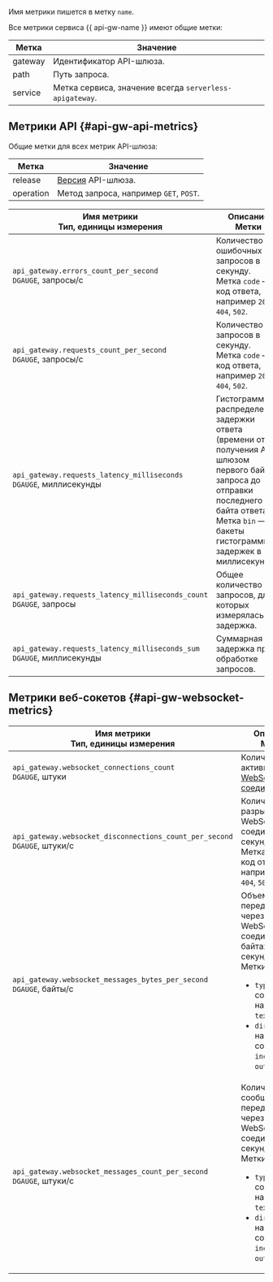 Имя метрики пишется в метку `name`.

Все метрики сервиса {{ api-gw-name }} имеют общие метки:

Метка | Значение
--- | ---
gateway | Идентификатор API-шлюза.
path | Путь запроса.
service | Метка сервиса, значение всегда `serverless-apigateway`.

## Метрики API {#api-gw-api-metrics}

Общие метки для всех метрик API-шлюза:

Метка | Значение
--- | ---
release | [Версия](../../../api-gateway/concepts/extensions/canary.md) API-шлюза.
operation | Метод запроса, например `GET`, `POST`.

Имя метрики<br>Тип, единицы измерения | Описание<br>Метки
--- | ---
`api_gateway.errors_count_per_second`<br>`DGAUGE`, запросы/с | Количество ошибочных запросов в секунду.<br>Метка `code` — код ответа, например `200`, `404`, `502`.
`api_gateway.requests_count_per_second`<br>`DGAUGE`, запросы/с | Количество запросов в секунду.<br>Метка `code` — код ответа, например `200`, `404`, `502`.
`api_gateway.requests_latency_milliseconds`<br>`DGAUGE`, миллисекунды | Гистограмма распределения задержки ответа (времени от получения API-шлюзом первого байта запроса до отправки последнего байта ответа).<br>Метка `bin` — бакеты гистограммы задержек в миллисекундах.
`api_gateway.requests_latency_milliseconds_count`<br>`DGAUGE`, запросы | Общее количество запросов, для которых измерялась задержка.
`api_gateway.requests_latency_milliseconds_sum`<br>`DGAUGE`, миллисекунды | Суммарная задержка при обработке запросов.

## Метрики веб-сокетов {#api-gw-websocket-metrics}

Имя метрики<br>Тип, единицы измерения | Описание<br>Метки
--- | ---
`api_gateway.websocket_connections_count`<br>`DGAUGE`, штуки | Количество активных [WebSocket-соединений](../../../api-gateway/concepts/extensions/websocket.md).
`api_gateway.websocket_disconnections_count_per_second`<br>`DGAUGE`, штуки/с | Количество разрывов WebSocket-соединений в секунду.<br>Метка `code` — код ответа, например `200`, `404`, `502`.
`api_gateway.websocket_messages_bytes_per_second`<br>`DGAUGE`, байты/с | Объем данных, передаваемых через WebSocket-соединения в байтах в секунду.<br>Метки:<ul><li>`type` — тип сообщения, например `text`.</li><li>`direction` — направление сообщения: `incoming`, `outcoming`.</li></ul>
`api_gateway.websocket_messages_count_per_second`<br>`DGAUGE`, штуки/с | Количество сообщений, передаваемых через WebSocket-соединения в секунду.<br>Метки:<ul><li>`type` — тип сообщения, например `text`.</li><li>`direction` — направление сообщения: `incoming`, `outcoming`.</li></ul>
